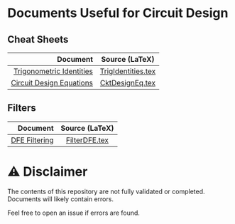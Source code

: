 # Documents Useful for Circuit Design

## Cheat Sheets

| Document | Source (LaTeX) |
| ----------------: | :-------: |
| [Trigonometric Identities](RepoPDF/TrigIdentities.pdf) | [TrigIdentities.tex](LaTeX/CheatSheets/TrigIdentities.tex) |
| [Circuit Design Equations](RepoPDF/CktDesignEq.pdf) | [CktDesignEq.tex](LaTeX/CheatSheets/CktDesignEq.tex) |

## Filters

| Document | Source (LaTeX) |
| ----------------: | :-------: |
| [DFE Filtering](RepoPDF/FilterDFE.pdf) | [FilterDFE.tex](LaTeX/FilterDFE/FilterDFE.tex) |

# :warning: Disclaimer

The contents of this repository are not fully validated or completed.  Documents will likely contain errors.

Feel free to open an issue if errors are found.
